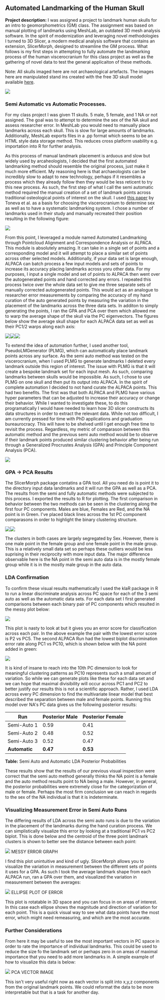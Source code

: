 ## Automated Landmarking of the Human Skull

**Project description:** I was assigned a project to landmark human skulls for an intro to geomorphometrics (GM) class. The assignment was based on manual plotting of landmarks using MeshLab, an outdated 3D mesh analysis software. In the spirit of modernization and leveraging novel methodologies I turned to 3D Slicer, a modern medical analysis software that contains an extension, SlicerMorph, designed to streamline the GM process. What follows is my first steps in attempting to fully automate the landmarking process of the human viscerocranium for this class project as well as the gathering of novel data to test the general applicaiton of these methods. 

Note: All skulls imaged here are not archaeological artefacts. The images here are manipulated stand ins created with the free 3D skull model available [here](https://sketchfab.com/3d-models/jagake-cranium-32a69b1fc0ba45a2ac2d91889657407f#download).

<img src="images/Skulls/AVG.png?raw=true">


### Semi Automatic vs Automatic Processes.

For my class project I was given 11 skulls. 5 male, 5 female, and 1 NA or not assigned. The goal was to attempt to determine the sex of the NA skull and assess researcher error. In MeshLab you would need to manually place landmarks across each skull. This is slow for large amounts of landmarks. Additionally, MeshLab exports files in a .pp format which seems to be an HTML style data storage method. This reduces cross platform usability e.g. importation into R for further analysis. 

As this process of manual landmark placement is arduous and slow but widely used by arcaheologists, I decided that the first automated landmarking method should resemble the original process, just make it much more efficient. My reasoning here is that archaeologists can be incredibly slow to adapt to new technology, perhaps if it resembles a process which they already follow then they would be less reticent to try this new process. As such, the first step of what I call the semi automatic method required the manual creation of a set of landmark points across traditional osteological points of interest on the skull. I used [this paper](https://pubmed.ncbi.nlm.nih.gov/36138812/) by Toneva et al. as a basis for choosing the viscerocranium to determine sex as well as to have a systematic landmarking system. I chose a number of landmarks used in their study and manually recreated their position resulting in the following figure:

<img src="images/Skulls/FREE_POINTS?raw=true"/>

From this point, I leveraged a module named Automated Landmarking through Pointcloud Alignment and Correspondence Analysis or ALPACA. This module is absolutely amazing. It can take in a single set of points and a corresponding model and it will attempt to place a similar set of points across other selected models. Additionally, if your data set is large enough, ALPACA can batch process a few input models and sets of points to increase its accuracy placing landmarks across yoru other data. For my purposes, I input a single model and set of points to ALPACA then went over the autogenerated points and hand corrected any errors. I repeated this process twice over the whole data set to give me three separate sets of manually corrected autogenerated points. This would act as an analogue to researcher error measurements by comparing the accuracy of my hand curation of the auto generated points by measuring the variation in the placement of the landmarks across the three data sets. In additon to simply generating the points, I ran the GPA and PCA over them which allowed me to warp the average shape of the skull via the PC eigenvectors. The figures below show the average skull shape for each ALPACA data set as well as their PC1/2 warps along each axis:

<img src="images/Skulls/semi1.png?raw=true"/><img src="images/Skulls/semi2.png?raw=true"/><img src="images/Skulls/semi3.png?raw=true"/>

To extend the idea of automation further, I used another tool, PseudoLMGenerator (PLMG), which can automatically place landmark points across any surface. As the semi auto method was tested on the viscerocranium, when I used PLMG to generate landmarks I deleted every landmark outside this region of interest. The issue with PLMG is that it will create a bespoke landmark set for each input mesh. As such, comparing landmarks between skulls would be impossible. As such, I chose to use PLMG on one skull and then put its output into ALPACA. In the spirit of complete automation I decided to not hand curate the ALPACA points. This had two benefits. The first was that both ALPACA and PLMG have various hyper parameters that can be adjusted to increase their accuracy or change their behavior. While I wanted to investigate these, to do this programatically I would have needed to learn how 3D slicer constructs its data structures in order to extract the relevant data. While not too difficult, I am currently pressed for time with PhD applications and graduation bureaurocracy. This will have to be shelved until I get enough free time to revisit the process. Regardless, my metric of comparason between this automatic method and the previous semi auto method would be to observe if their landmark points produced similar clustering behavior after being run through a Generalized Procrustes Analysis (GPA) and Principle Component Analysis (PCA). 

<img src="images/Skulls/AUTO_POINTS.png?raw=true"/>

### GPA -> PCA Results

The SlicerMorph package contatins a GPA tool. All you need do is point it to the directory input data landmarks and it will run the GPA as well as a PCA. The results from the semi and fully automatic methods were subjected to this process. I exported the results to R for plotting. The first comparison in behavior between the two methods can be seen in the clustering along the first four PC components. Males are blue, Females are Red, and the NA point is in Green. I've placed black lines across the 1st PC component comparasons in order to highlight the binary clustering structure. 

<img src="images/Skulls/Semi_Splom.png?raw=true"/><img src="images/Skulls/Auto_Splom.png?raw=true"/>

The clusters in both cases are largely segregated by Sex. However, there is one male point in the female group and one female point in the male group. This is a relatively small data set so perhaps these outliers would be less suprising in their reciprocity with more input data. The major difference observable here is the NA point in the semi auto data is in the mostly female group while it is in the mostly male group in the auto data. 

### LDA Confirmation
To confirm these visual results mathematically I used the klaR package in R to run a linear discriminate analysis across PC space for each of the 3 semi auto as well as the automatic data sets. For each data set I first generated comparisons between each binary pair of PC components which resulted in the messy plot below:

<img src="images/Skulls/Messy_lda.png?raw=true"/>


This plot is nasty to look at but it gives you an error score for classification across each pair. In the above example the pair with the lowest error score is P2 vs PC5. The second ALPACA Run had the lowest biplot discrimination error rate along PC1 vs PC10, which is shown below with the NA point added in green:

<img src="images/Skulls/PC110.png?raw=true"/>

It is kind of insane to reach into the 10th PC dimension to look for meaningful clustering patterns as PC10 represents such a small amount of variation. So while we can generate plots like these for each data set and we can hope that maximal divisibility will occur across PC1 and PC2 to better justify our results this is not a scientific approach. Rather, I used LDA across every PC dimension to find the multivariate linear model that best described the separation between male and female points. Running this model over NA's PC data gives us the following posterior results:

| **Run**       | **Posterior Male** | **Posterior Female** |
|---------------|--------------------|----------------------|
| Semi-Auto 1   | 0.59               | 0.41                 |
| Semi-Auto 2   | 0.48               | 0.52                 |
| Semi-Auto 3   | 0.52               | 0.47                 |
| **Automatic** | **0.47**           | **0.53**             |

**Table:** Semi Auto and Automatic LDA Posterior Probabilities

These results show that the results of our previous visual inspection were correct that the semi auto method generally thinks the NA point is a female and the auto method results point to NA being a male. However, in general, the posterior probabilities were extremely close for the categorization of male or female. Perhaps the most firm conclusion we can reach in regards to the sex of the NA individual is that it is indeterminate. 


### Visualizing Measurement Error in Semi Auto Runs

The differing results of LDA across the semi auto runs is due to the variation in the placement of the landmarks during the hand curation process. We can simplistically visualize this error by looking at a traditional PC1 vs PC2 biplot. This is done below and the centroid of the three point landmark clusters is shown to better see the distance between each point:

<img src="images/PCA/4PCcolor.png?raw=true"/>
MESSY ERROR GRAPH

I find this plot unintuitive and kind of ugly. SlicerMorph allows you to visualize the variation in measurement between the different sets of points it uses for a GPA. As such I took the average landmark shape from each ALPACA run, ran a GPA over them, and visualized the variation in measurement between the averages:

<img src="images/PCA/4PCcolor.png?raw=true"/>
ELLIPSE PLOT OF ERROR

This plot is rotatable in 3D space and you can focus in on areas of interest. In this case each ellipse shows the magnitude and direction of variation for each point. This is a quick visual way to see what data points have the most error, which might need remeasuring, and which are the most accurate. 

### Further Considerations

From here it may be useful to see the most important vectors in PC space in order to rate the importance of individual landmarks. This could be used to reduce the size fo the landmark set or perhaps zero in on areas of maximal importance that you need to add more landmarks in. A simple example of how to visualize this data is below:

<img src="images/PCA/4PCcolor.png?raw=true"/>
PCA VECTOR IMAGE

This isn't very useful right now as each vector is split into x,y,z components from the original landmark points. We could reformat the data to be more interpretable but that is a task for another day.





